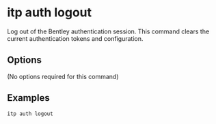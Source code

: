 # itp auth logout

Log out of the Bentley authentication session. This command clears the current authentication tokens and configuration.

## Options

(No options required for this command)

## Examples

```bash
itp auth logout
```